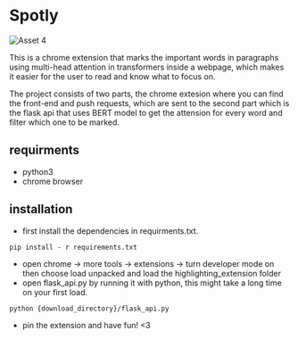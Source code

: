 # Spotly

![Asset 4](https://user-images.githubusercontent.com/78879883/221129935-224c110a-c5e6-4714-8495-10a8cb7878db.png)

This is a chrome extension that marks the important words in paragraphs using multi-head attention in transformers inside a webpage, which makes it easier for the user to read and know what to focus on.

The project consists of two parts, the chrome extesion where you can find the front-end and push requests, which are sent to  the second part which is the flask api that uses BERT model to get the attension for every word and filter which one to be marked.

## requirments 
- python3
- chrome browser

## installation 
- first install the dependencies in requirments.txt.
```
pip install - r requirements.txt
```

- open chrome -> more tools -> extensions -> turn developer mode on then choose load unpacked and load the highlighting_extension folder 
- open flask_api.py by running it with python, this might take a long time on your first load.
```
python {download_directory}/flask_api.py
```
- pin the extension and have fun! <3
